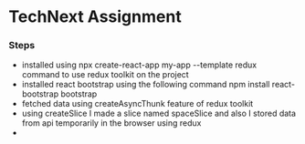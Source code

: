 # TechNext Assignment
### Steps
* installed using npx create-react-app my-app --template redux command to use redux toolkit on the project
* installed react bootstrap using the following command npm install react-bootstrap bootstrap
* fetched data using createAsyncThunk feature of redux toolkit
* using createSlice I made a slice named spaceSlice and also I stored data from api temporarily in the browser using redux
* 

